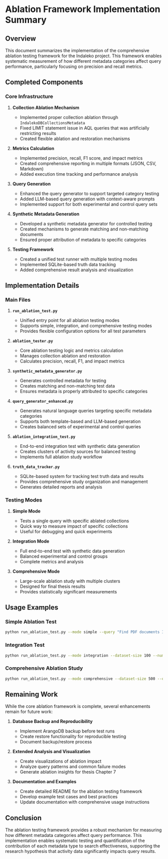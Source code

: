 # Ablation Framework Implementation Summary

## Overview

This document summarizes the implementation of the comprehensive ablation testing framework for the Indaleko project. This framework enables systematic measurement of how different metadata categories affect query performance, particularly focusing on precision and recall metrics.

## Completed Components

### Core Infrastructure

1. **Collection Ablation Mechanism**
   - Implemented proper collection ablation through `IndalekoDBCollectionsMetadata`
   - Fixed LIMIT statement issue in AQL queries that was artificially restricting results
   - Created flexible ablation and restoration mechanisms

2. **Metrics Calculation**
   - Implemented precision, recall, F1 score, and impact metrics
   - Created comprehensive reporting in multiple formats (JSON, CSV, Markdown)
   - Added execution time tracking and performance analysis

3. **Query Generation**
   - Enhanced the query generator to support targeted category testing
   - Added LLM-based query generation with context-aware prompts
   - Implemented support for both experimental and control query sets

4. **Synthetic Metadata Generation**
   - Developed a synthetic metadata generator for controlled testing
   - Created mechanisms to generate matching and non-matching documents
   - Ensured proper attribution of metadata to specific categories

5. **Testing Framework**
   - Created a unified test runner with multiple testing modes
   - Implemented SQLite-based truth data tracking
   - Added comprehensive result analysis and visualization

## Implementation Details

### Main Files

1. **`run_ablation_test.py`**
   - Unified entry point for all ablation testing modes
   - Supports simple, integration, and comprehensive testing modes
   - Provides flexible configuration options for all test parameters

2. **`ablation_tester.py`**
   - Core ablation testing logic and metrics calculation
   - Manages collection ablation and restoration
   - Calculates precision, recall, F1, and impact metrics

3. **`synthetic_metadata_generator.py`**
   - Generates controlled metadata for testing
   - Creates matching and non-matching test data
   - Ensures metadata is properly attributed to specific categories

4. **`query_generator_enhanced.py`**
   - Generates natural language queries targeting specific metadata categories
   - Supports both template-based and LLM-based generation
   - Creates balanced sets of experimental and control queries

5. **`ablation_integration_test.py`**
   - End-to-end integration test with synthetic data generation
   - Creates clusters of activity sources for balanced testing
   - Implements full ablation study workflow

6. **`truth_data_tracker.py`**
   - SQLite-based system for tracking test truth data and results
   - Provides comprehensive study organization and management
   - Generates detailed reports and analysis

### Testing Modes

1. **Simple Mode**
   - Tests a single query with specific ablated collections
   - Quick way to measure impact of specific collections
   - Useful for debugging and quick experiments

2. **Integration Mode**
   - Full end-to-end test with synthetic data generation
   - Balanced experimental and control groups
   - Complete metrics and analysis

3. **Comprehensive Mode**
   - Large-scale ablation study with multiple clusters
   - Designed for final thesis results
   - Provides statistically significant measurements

## Usage Examples

### Simple Ablation Test

```bash
python run_ablation_test.py --mode simple --query "Find PDF documents I edited yesterday" --collection ActivityContext MusicActivityContext
```

### Integration Test

```bash
python run_ablation_test.py --mode integration --dataset-size 100 --num-queries 10 --reset-db
```

### Comprehensive Ablation Study

```bash
python run_ablation_test.py --mode comprehensive --dataset-size 500 --output-dir ablation_results/study_2025_05_06
```

## Remaining Work

While the core ablation framework is complete, several enhancements remain for future work:

1. **Database Backup and Reproducibility**
   - Implement ArangoDB backup before test runs
   - Create restore functionality for reproducible testing
   - Document backup/restore process

2. **Extended Analysis and Visualization**
   - Create visualizations of ablation impact
   - Analyze query patterns and common failure modes
   - Generate ablation insights for thesis Chapter 7

3. **Documentation and Examples**
   - Create detailed README for the ablation testing framework
   - Develop example test cases and best practices
   - Update documentation with comprehensive usage instructions

## Conclusion

The ablation testing framework provides a robust mechanism for measuring how different metadata categories affect query performance. This implementation enables systematic testing and quantification of the contribution of each metadata type to search effectiveness, supporting the research hypothesis that activity data significantly impacts query results.